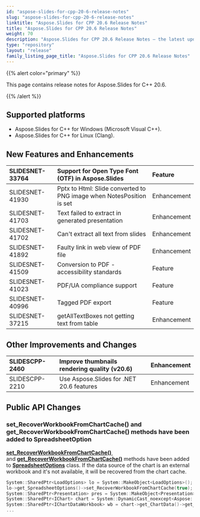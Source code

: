 ```yaml
---
id: "aspose-slides-for-cpp-20-6-release-notes"
slug: "aspose-slides-for-cpp-20-6-release-notes"
linktitle: "Aspose.Slides for CPP 20.6 Release Notes"
title: "Aspose.Slides for CPP 20.6 Release Notes"
weight: 70
description: "Aspose.Slides for CPP 20.6 Release Notes – the latest updates and fixes."
type: "repository"
layout: "release"
family_listing_page_title: "Aspose.Slides for CPP 20.6 Release Notes"
---
```


{{% alert color="primary" %}}

This page contains release notes for Aspose.Slides for C++ 20.6.

{{% /alert %}}


## **Supported platforms**
- Aspose.Slides for C++ for Windows (Microsoft Visual C++).
- Aspose.Slides for C++ for Linux (Clang).
## **New Features and Enhancements**

|SLIDESNET-33764|Support for Open Type Font (OTF) in Aspose.Slides|Feature|
| :- | :- | :- |
|SLIDESNET-41930|Pptx to Html: Slide converted to PNG image when NotesPosition is set|Enhancement|
|SLIDESNET-41703|Text failed to extract in generated presentation|Enhancement|
|SLIDESNET-41702|Can't extract all text from slides|Enhancement|
|SLIDESNET-41892|Faulty link in web view of PDF file|Enhancement|
|SLIDESNET-41509|Conversion to PDF - accessibility standards|Feature|
|SLIDESNET-41023|PDF/UA compliance support|Feature|
|SLIDESNET-40996|Tagged PDF export|Feature|
|SLIDESNET-37215|getAllTextBoxes not getting text from table|Enhancement|
## **Other Improvements and Changes**

|SLIDESCPP-2460|Improve thumbnails rendering quality (v20.6)|Enhancement|
| :- | :- | :- |
|SLIDESCPP-2210|Use Aspose.Slides for .NET 20.6 features|Enhancement|
## **Public API Changes**
### **set_RecoverWorkbookFromChartCache() and get_RecoverWorkbookFromChartCache() methods have been added to SpreadsheetOption**
[**set_RecoverWorkbookFromChartCache()** ](https://reference.aspose.com/slides/cpp/class/aspose.slides.spreadsheet_options#a5031faddb2e5f30420448f7e266212b9) and [**get_RecoverWorkbookFromChartCache()**](https://reference.aspose.com/slides/cpp/class/aspose.slides.spreadsheet_options#ae309fa50d9a3952d311f740ef52fa52f) methods have been added to [**SpreadsheetOptions**](https://reference.aspose.com/slides/cpp/class/aspose.slides.spreadsheet_options) class. If the data source of the chart is an external workbook and it's not available, it will be recovered from the chart cache.

```cpp
System::SharedPtr<LoadOptions> lo = System::MakeObject<LoadOptions>();
lo->get_SpreadsheetOptions()->set_RecoverWorkbookFromChartCache(true);
System::SharedPtr<Presentation> pres = System::MakeObject<Presentation>(u"Presentation.pptx", lo);
System::SharedPtr<IChart> chart = System::DynamicCast_noexcept<Aspose::Slides::Charts::IChart>(pres->get_Slides()->idx_get(0)->get_Shapes()->idx_get(0));
System::SharedPtr<IChartDataWorkbook> wb = chart->get_ChartData()->get_ChartDataWorkbook();
...
```
